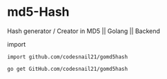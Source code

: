 # md5-Hash 
Hash generator / Creator in MD5 || Golang || Backend 


import 
``` 
import github.com/codesnail21/gomd5hash
```

```
go get GitHub.com/codesnail21/gomd5hash
```
